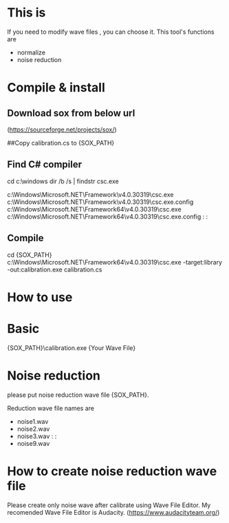 # This is
If you need to modify wave files , you can choose it.
This tool's functions are 
- normalize
- noise reduction

# Compile & install

## Download sox from below url
(https://sourceforge.net/projects/sox/)

##Copy calibration.cs to {SOX_PATH}

## Find C# compiler
cd c:\windows
dir /b /s | findstr csc.exe

c:\Windows\Microsoft.NET\Framework\v4.0.30319\csc.exe
c:\Windows\Microsoft.NET\Framework\v4.0.30319\csc.exe.config
c:\Windows\Microsoft.NET\Framework64\v4.0.30319\csc.exe
c:\Windows\Microsoft.NET\Framework64\v4.0.30319\csc.exe.config 
                       : 
                       : 

## Compile
cd {SOX_PATH}
c:\Windows\Microsoft.NET\Framework64\v4.0.30319\csc.exe  -target:library -out:calibration.exe calibration.cs

# How to use

# Basic
{SOX_PATH}\calibration.exe {Your Wave File}

# Noise reduction
please put noise reduction wave file {SOX_PATH}.

Reduction wave file names are 
- noise1.wav
- noise2.wav
- noise3.wav 
     : 
     :
- noise9.wav

# How to create noise reduction wave file
Please create only noise wave after calibrate using Wave File Editor.
My recomended Wave File Editor is Audacity. 
(https://www.audacityteam.org/)

